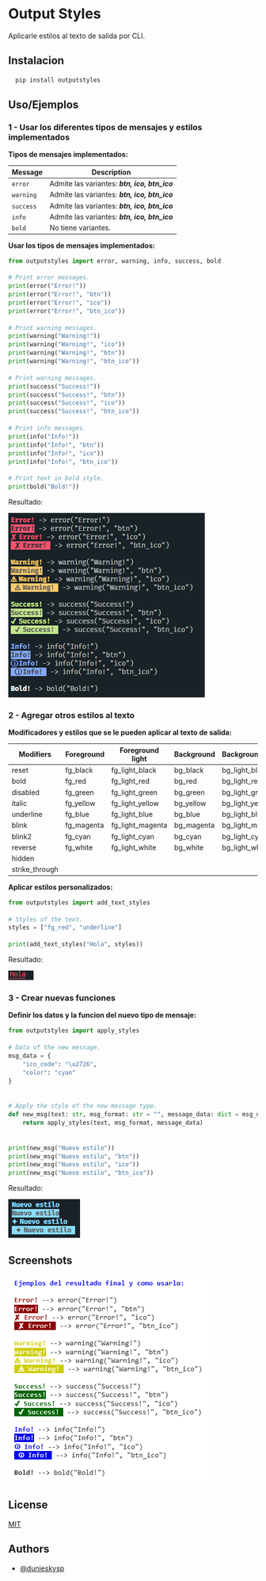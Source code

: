 # Output Styles

Aplicarle estilos al texto de salida por CLI.

## Instalacion

```bash
  pip install outputstyles
```

## Uso/Ejemplos

### 1 - Usar los diferentes tipos de mensajes y estilos implementados

**Tipos de mensajes implementados:**

| Message   | Description                                   |
| --------- | --------------------------------------------- |
| `error`   | Admite las variantes: **_btn, ico, btn_ico_** |
| `warning` | Admite las variantes: **_btn, ico, btn_ico_** |
| `success` | Admite las variantes: **_btn, ico, btn_ico_** |
| `info`    | Admite las variantes: **_btn, ico, btn_ico_** |
| `bold`    | No tiene variantes.                           |

**Usar los tipos de mensajes implementados:**

```py
from outputstyles import error, warning, info, success, bold

# Print error messages.
print(error("Error!"))
print(error("Error!", "btn"))
print(error("Error!", "ico"))
print(error("Error!", "btn_ico"))

# Print warning messages.
print(warning("Warning!"))
print(warning("Warning!", "ico"))
print(warning("Warning!", "btn"))
print(warning("Warning!", "btn_ico"))

# Print warning messages.
print(success("Success!"))
print(success("Success!", "btn"))
print(success("Success!", "ico"))
print(success("Success!", "btn_ico"))

# Print info messages.
print(info("Info!"))
print(info("Info!", "btn"))
print(info("Info!", "ico"))
print(info("Info!", "btn_ico"))

# Print text in bold style.
print(bold("Bold!"))
```

Resultado:

![output_styles](https://raw.githubusercontent.com/dunieskysp/output_styles/main/docs/img/outputstyles_all.png)

### 2 - Agregar otros estilos al texto

**Modificadores y estilos que se le pueden aplicar al texto de salida:**

| Modifiers      | Foreground | Foreground light | Background | Background light |
| -------------- | ---------- | ---------------- | ---------- | ---------------- |
| reset          | fg_black   | fg_light_black   | bg_black   | bg_light_black   |
| bold           | fg_red     | fg_light_red     | bg_red     | bg_light_red     |
| disabled       | fg_green   | fg_light_green   | bg_green   | bg_light_green   |
| italic         | fg_yellow  | fg_light_yellow  | bg_yellow  | bg_light_yellow  |
| underline      | fg_blue    | fg_light_blue    | bg_blue    | bg_light_blue    |
| blink          | fg_magenta | fg_light_magenta | bg_magenta | bg_light_magenta |
| blink2         | fg_cyan    | fg_light_cyan    | bg_cyan    | bg_light_cyan    |
| reverse        | fg_white   | fg_light_white   | bg_white   | bg_light_white   |
| hidden         |            |                  |            |                  |
| strike_through |            |                  |            |                  |

**Aplicar estilos personalizados:**

```py
from outputstyles import add_text_styles

# Styles of the text.
styles = ["fg_red", "underline"]

print(add_text_styles("Hola", styles))
```

Resultado:

![output_styles](https://raw.githubusercontent.com/dunieskysp/output_styles/main/docs/img/custom_styles.png)

### 3 - Crear nuevas funciones

**Definir los datos y la funcion del nuevo tipo de mensaje:**

```py
from outputstyles import apply_styles

# Data of the new message.
msg_data = {
    "ico_code": "\u2726",
    "color": "cyan"
}


# Apply the style of the new message type.
def new_msg(text: str, msg_format: str = "", message_data: dict = msg_data) -> str:
    return apply_styles(text, msg_format, message_data)


print(new_msg("Nuevo estilo"))
print(new_msg("Nuevo estilo", "btn"))
print(new_msg("Nuevo estilo", "ico"))
print(new_msg("Nuevo estilo", "btn_ico"))
```

Resultado:

![output_styles](https://raw.githubusercontent.com/dunieskysp/output_styles/main/docs/img/new_message_type.png)

## Screenshots

![output_styles](https://raw.githubusercontent.com/dunieskysp/output_styles/main/docs/img/output_styles_light.png)

## License

[MIT](LICENSE)

## Authors

- [@dunieskysp](https://github.com/dunieskysp)
